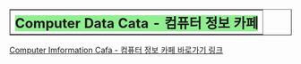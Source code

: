 <html>
<meta charset = "utf-8">
<head>
	<title>Computer Data Cafa - 컴퓨터 정보 카페</title>
</head>
<body>
	<table border = "1"><tr><th><div style = "text-align: left;"><font size = "5" style = "background-color: lightgreen"> Computer Data Cata - 컴퓨터 정보 카페</font></div></th></tr></table>
	<p><a href = "Home.html">Computer Imformation Cafa - 컴퓨터 정보 카페 바로가기 링크</a></p>
</body>
</html>